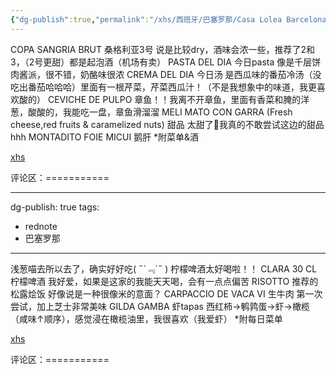 ```yaml
---
{"dg-publish":true,"permalink":"/xhs/西班牙/巴塞罗那/Casa Lolea Barcelona_巴塞罗那/","tags":["rednote","巴塞罗那"],"created":"2025-03-17T22:08:22.498+08:00","updated":"2025-03-20T22:46:14.738+08:00"}
---
```


 

COPA SANGRIA BRUT 桑格利亚3号 说是比较dry，酒味会浓一些，推荐了2和3，（2号更甜）都是起泡酒（机场有卖）
PASTA DEL DIA 今日pasta 像是千层饼肉酱派，很不错，奶酪味很浓
CREMA DEL DIA 今日汤 是西瓜味的番茄冷汤（没吃出番茄哈哈哈）里面有一根芹菜，芹菜西瓜汁！（不是我想象中的味道，我更喜欢酸的）
CEVICHE DE PULPO 章鱼！！我离不开章鱼，里面有香菜和腌的洋葱，酸酸的，我能吃一盘，章鱼滑溜溜
MELI MATO CON GARRA (Fresh cheese,red fruits & caramelized nuts) 甜品 太甜了🥹我真的不敢尝试这边的甜品hhh
MONTADITO FOIE MICUI 鹅肝
*附菜单&酒

[xhs](https://www.xiaohongshu.com/explore/64a839e20000000016024d35?xsec_token=ABPlpWW_Sbjmy5k7ImJYC_z6ZcAU7ExpGVEkXfq0TxBvg=&xsec_source=pc_user)

评论区：===========


---
dg-publish: true
tags:
  - rednote
  - 巴塞罗那
---
 

浅葱喵去所以去了，确实好好吃( ﻿˶﻿´﹃`˵﻿ ) 柠檬啤酒太好喝啦！！
CLARA 30 CL 柠檬啤酒 我好爱，如果是这家的我能天天喝，会有一点点偏苦
RISOTTO 推荐的松露烩饭 好像说是一种很像米的意面？
CARPACCIO DE VACA VI 生牛肉 第一次尝试，加上芝士非常美味
GILDA GAMBA 虾tapas 西红柿→鹌鹑蛋→虾→橄榄（咸味↑顺序），感觉浸在橄榄油里，我很喜欢（我爱虾）
*附每日菜单

[xhs](https://www.xiaohongshu.com/explore/64a83759000000002b03d399?xsec_token=ABPlpWW_Sbjmy5k7ImJYC_z0JTU-PDciW9hIiLhK4xuHY=&xsec_source=pc_user)

评论区：===========

